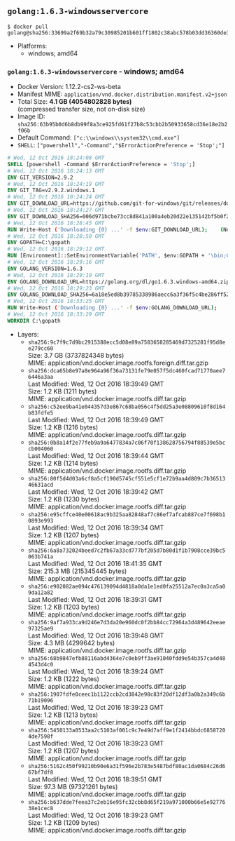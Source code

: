 ## `golang:1.6.3-windowsservercore`

```console
$ docker pull golang@sha256:33699a2f69b32a79c30985201b601ff1802c38abc578b03dd36360de3c59ad4b
```

-	Platforms:
	-	windows; amd64

### `golang:1.6.3-windowsservercore` - windows; amd64

-	Docker Version: 1.12.2-cs2-ws-beta
-	Manifest MIME: `application/vnd.docker.distribution.manifest.v2+json`
-	Total Size: **4.1 GB (4054802828 bytes)**  
	(compressed transfer size, not on-disk size)
-	Image ID: `sha256:63b95b0d6b8db99f8a3ce925fd61f27b8c53cbb2b50933658cd36e18e2b2f06b`
-	Default Command: `["c:\\windows\\system32\\cmd.exe"]`
-	`SHELL`: `["powershell","-Command","$ErrorActionPreference = 'Stop';"]`

```dockerfile
# Wed, 12 Oct 2016 18:24:08 GMT
SHELL [powershell -Command $ErrorActionPreference = 'Stop';]
# Wed, 12 Oct 2016 18:24:13 GMT
ENV GIT_VERSION=2.9.2
# Wed, 12 Oct 2016 18:24:19 GMT
ENV GIT_TAG=v2.9.2.windows.1
# Wed, 12 Oct 2016 18:24:24 GMT
ENV GIT_DOWNLOAD_URL=https://github.com/git-for-windows/git/releases/download/v2.9.2.windows.1/Git-2.9.2-64-bit.exe
# Wed, 12 Oct 2016 18:24:27 GMT
ENV GIT_DOWNLOAD_SHA256=006d971bcbe73cc8d841a100a4eb20d22e135142bf5b0f2120722fd420e166e5
# Wed, 12 Oct 2016 18:28:45 GMT
RUN Write-Host ('Downloading {0} ...' -f $env:GIT_DOWNLOAD_URL); 	(New-Object System.Net.WebClient).DownloadFile($env:GIT_DOWNLOAD_URL, 'git.exe'); 		Write-Host ('Verifying sha256 ({0}) ...' -f $env:GIT_DOWNLOAD_SHA256); 	if ((Get-FileHash git.exe -Algorithm sha256).Hash -ne $env:GIT_DOWNLOAD_SHA256) { 		Write-Host 'FAILED!'; 		exit 1; 	}; 		Write-Host 'Installing ...'; 	Start-Process 		-Wait 		-FilePath ./git.exe 		-ArgumentList @( 			'/VERYSILENT', 			'/NORESTART', 			'/NOCANCEL', 			'/SP-', 			'/SUPPRESSMSGBOXES', 						'/COMPONENTS=assoc_sh', 						'/DIR=C:\git' 		); 		Write-Host 'Updating PATH ...'; 	$env:PATH = 'C:\git\bin;C:\git\mingw64\bin;C:\git\usr\bin;' + $env:PATH; 	[Environment]::SetEnvironmentVariable('PATH', $env:PATH, [EnvironmentVariableTarget]::Machine); 		Write-Host 'Verifying install ...'; 	Write-Host '  git --version'; git --version; 	Write-Host '  bash --version'; bash --version; 	Write-Host '  curl --version'; curl.exe --version; 		Write-Host 'Removing installer ...'; 	Remove-Item git.exe -Force; 		Write-Host 'Complete.';
# Wed, 12 Oct 2016 18:28:50 GMT
ENV GOPATH=C:\gopath
# Wed, 12 Oct 2016 18:29:12 GMT
RUN [Environment]::SetEnvironmentVariable('PATH', $env:GOPATH + '\bin;C:\go\bin;' + $env:PATH, [EnvironmentVariableTarget]::Machine);
# Wed, 12 Oct 2016 18:29:16 GMT
ENV GOLANG_VERSION=1.6.3
# Wed, 12 Oct 2016 18:29:19 GMT
ENV GOLANG_DOWNLOAD_URL=https://golang.org/dl/go1.6.3.windows-amd64.zip
# Wed, 12 Oct 2016 18:29:23 GMT
ENV GOLANG_DOWNLOAD_SHA256=6a18e5ed8b39785338986aecc6a3f36f5c4be286ff52db0ae3bcd2275ab70df0
# Wed, 12 Oct 2016 18:33:25 GMT
RUN Write-Host ('Downloading {0} ...' -f $env:GOLANG_DOWNLOAD_URL); 	(New-Object System.Net.WebClient).DownloadFile($env:GOLANG_DOWNLOAD_URL, 'go.zip'); 		Write-Host ('Verifying sha256 ({0}) ...' -f $env:GOLANG_DOWNLOAD_SHA256); 	if ((Get-FileHash go.zip -Algorithm sha256).Hash -ne $env:GOLANG_DOWNLOAD_SHA256) { 		Write-Host 'FAILED!'; 		exit 1; 	}; 		Write-Host 'Expanding ...'; 	Expand-Archive go.zip -DestinationPath C:\; 		Write-Host 'Verifying install ("go version") ...'; 	go version; 		Write-Host 'Removing ...'; 	Remove-Item go.zip -Force; 		Write-Host 'Complete.';
# Wed, 12 Oct 2016 18:33:29 GMT
WORKDIR C:\gopath
```

-	Layers:
	-	`sha256:9c7f9c7d9bc2915388ecc5d08e89a7583658285469d7325281f95d8ee279cc60`  
		Size: 3.7 GB (3737824348 bytes)  
		MIME: application/vnd.docker.image.rootfs.foreign.diff.tar.gzip
	-	`sha256:dca65b8e97a8e964a96f36a73131fe79e057f5dc460fcad71770aee76446a3aa`  
		Last Modified: Wed, 12 Oct 2016 18:39:49 GMT  
		Size: 1.2 KB (1211 bytes)  
		MIME: application/vnd.docker.image.rootfs.diff.tar.gzip
	-	`sha256:c52ee9ba41e044357d3e867c68ba056c4f5dd25a3e08809610f8d164b83fdfe5`  
		Last Modified: Wed, 12 Oct 2016 18:39:49 GMT  
		Size: 1.2 KB (1216 bytes)  
		MIME: application/vnd.docker.image.rootfs.diff.tar.gzip
	-	`sha256:0b8a14f2e77feb9a9a6477834a7c06f70f138628756794f88539e5bccb004060`  
		Last Modified: Wed, 12 Oct 2016 18:39:44 GMT  
		Size: 1.2 KB (1214 bytes)  
		MIME: application/vnd.docker.image.rootfs.diff.tar.gzip
	-	`sha256:80f5d4d03a6cf8a5cf190d5745cf551e5cf1e72b9aa4d809c7b3651346631acd`  
		Last Modified: Wed, 12 Oct 2016 18:39:42 GMT  
		Size: 1.2 KB (1230 bytes)  
		MIME: application/vnd.docker.image.rootfs.diff.tar.gzip
	-	`sha256:e95cffce40e00618ac9b325aa82848af7c86ef7afcab887ce7f698b10893e993`  
		Last Modified: Wed, 12 Oct 2016 18:39:34 GMT  
		Size: 1.2 KB (1207 bytes)  
		MIME: application/vnd.docker.image.rootfs.diff.tar.gzip
	-	`sha256:6a8a732024beed7c2fb67a33cd777bf205d7b80d1f1b7908cce39bc5063b741a`  
		Last Modified: Wed, 12 Oct 2016 18:41:35 GMT  
		Size: 215.3 MB (215345445 bytes)  
		MIME: application/vnd.docker.image.rootfs.diff.tar.gzip
	-	`sha256:e902082ae094c476139094d4818a0da1e1ed0fa25512a7ec0a3ca5a09da12a82`  
		Last Modified: Wed, 12 Oct 2016 18:39:31 GMT  
		Size: 1.2 KB (1203 bytes)  
		MIME: application/vnd.docker.image.rootfs.diff.tar.gzip
	-	`sha256:9af7a933ca9d246e7d3da20e960dc0f2bb84cc72964a3d489642eeae97325ae9`  
		Last Modified: Wed, 12 Oct 2016 18:39:48 GMT  
		Size: 4.3 MB (4299642 bytes)  
		MIME: application/vnd.docker.image.rootfs.diff.tar.gzip
	-	`sha256:68b9847efb88116abd4364e7c0eb9ff3ae91040fdd9e54b357ca4d484543d4c0`  
		Last Modified: Wed, 12 Oct 2016 18:39:24 GMT  
		Size: 1.2 KB (1222 bytes)  
		MIME: application/vnd.docker.image.rootfs.diff.tar.gzip
	-	`sha256:1907fdfe0ceec1b1122ccb2cd3842e98c83f20df12df3a0b2a349c6b71b19096`  
		Last Modified: Wed, 12 Oct 2016 18:39:23 GMT  
		Size: 1.2 KB (1213 bytes)  
		MIME: application/vnd.docker.image.rootfs.diff.tar.gzip
	-	`sha256:5450133a0533aa2c5103af001c9c7e49d7aff9e1f2414bbdc68587204de7598f`  
		Last Modified: Wed, 12 Oct 2016 18:39:23 GMT  
		Size: 1.2 KB (1207 bytes)  
		MIME: application/vnd.docker.image.rootfs.diff.tar.gzip
	-	`sha256:5162c450f99210b90e6a31f596e2b783e5487bdf80ac1da0684c26d667bf7df8`  
		Last Modified: Wed, 12 Oct 2016 18:39:51 GMT  
		Size: 97.3 MB (97321261 bytes)  
		MIME: application/vnd.docker.image.rootfs.diff.tar.gzip
	-	`sha256:b637dde7feea37c2eb16e95fc32cbb8d65f219a971000b66e5e9277638e1cec8`  
		Last Modified: Wed, 12 Oct 2016 18:39:23 GMT  
		Size: 1.2 KB (1209 bytes)  
		MIME: application/vnd.docker.image.rootfs.diff.tar.gzip
